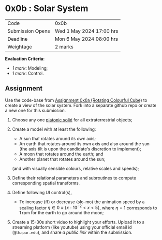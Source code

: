 # 0x0b : Solar System #

|                  |                             |
|------------------|-----------------------------|
| Code             | 0x0b                        |
| Submission Opens | Wed 1 May 2024 17:00 hrs    |
| Deadline         | Mon 6 May 2024 08:00 hrs    |
| Weightage        | 2 marks                     |

**Evaluation Criteria:** 
+ *1 mark*: Modeling;
+ *1 mark*: Control.


## Assignment ##

Use the code-base from [Assignment 0x0a (Rotating
Colourful Cube)](./0x0a.md) to create a view of the
solar system.  Fork into a separate github repo or
create a new one for this submission.

1. Choose any one [platonic
   solid](https://en.wikipedia.org/wiki/Platonic_solid#Cartesian_coordinates)
   for all extraterrestrial objects;
2. Create a model with at least the following:
   + A sun that rotates around its own axis;
   + An earth that rotates around its own axis and also
     around the sun (the axis tilt is upon the
     candidate's discretion to implement);
   + A moon that rotates around the earth; and
   + Another planet that rotates around the sun;
   
   (and with visually sensible colours, relative scales
   and speeds);
3. Define their relational parameters and subroutines
   to compute corresponding spatial transforms.
4. Define following UI control(s),
   + To increase (ff) or decrease (slo-mo) the
     animation speed by a scaling factor
     $\eta\in{0}\cup\{x:10^{-2}<x<5\}$, where $\eta=1$
     corresponds to $1\,\mathrm{rpm}$ for the earth to
     go around the moon;
5. Create a 15-30s short video to highlight your
   efforts.  Upload it to a streaming platform (like
   youtube) using your official email id
   (`@thapar.edu`), and share *a public link* within
   the submission.
